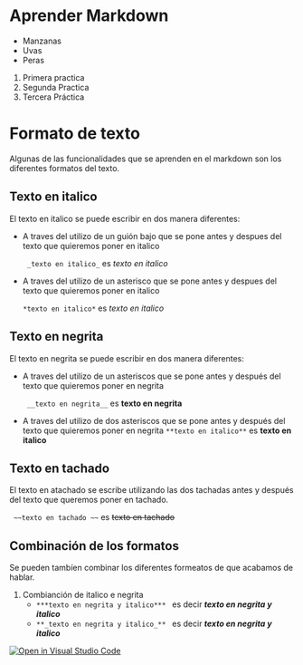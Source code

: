 
# Aprender Markdown

* Manzanas
* Uvas
* Peras

1. Primera practica
2. Segunda Practica
3. Tercera Práctica




# Formato de texto
Algunas de las funcionalidades que se aprenden en el markdown son los diferentes formatos del texto.

## Texto en italico
El texto en italico se puede escribir en dos manera diferentes:

* A traves del utilizo de un guión bajo que se pone antes y despues del texto que quieremos poner en italico

    ` _texto en italico_` es _texto en italico_

* A traves del utilizo de un asterisco que se pone antes y despues del texto que quieremos poner en italico

    ` *texto en italico* ` es *texto en italico*

## Texto en negrita
El texto en negrita se puede escribir en dos manera diferentes:

* A traves del utilizo de un asteriscos que se pone antes y después del texto que quieremos poner en negrita
    
    ` __texto en negrita__` es __texto en negrita__

* A traves del utilizo de dos asteriscos que se pone antes y después del texto que quieremos poner en negrita
` **texto en italico** ` es **texto en italico** 

## Texto en tachado
El texto en atachado se escribe utilizando las dos tachadas antes y después del texto que queremos poner en tachado.

`  ~~texto en tachado ~~ ` es   ~~texto en tachado~~

## Combinación de los formatos
Se pueden tambíen combinar los diferentes formeatos de que acabamos de hablar.

1. Combianción de italico e negrita
    -  `***texto en negrita y italico*** ` es decir ***texto en negrita y italico***
    - `**_texto en negrita y italico_** ` es decir **_texto en negrita y italico_** 


[![Open in Visual Studio Code](https://classroom.github.com/assets/open-in-vscode-f059dc9a6f8d3a56e377f745f24479a46679e63a5d9fe6f495e02850cd0d8118.svg)](https://classroom.github.com/online_ide?assignment_repo_id=5793195&assignment_repo_type=AssignmentRepo)